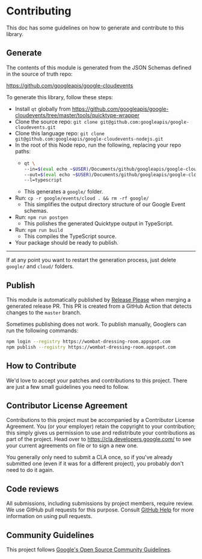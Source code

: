 # Contributing

This doc has some guidelines on how to generate and contribute to this library.

## Generate

The contents of this module is generated from the JSON Schemas defined in the source of truth repo:

https://github.com/googleapis/google-cloudevents

To generate this library, follow these steps:

- Install `qt` globally from https://github.com/googleapis/google-cloudevents/tree/master/tools/quicktype-wrapper
- Clone the source repo: `git clone git@github.com:googleapis/google-cloudevents.git`
- Clone this language repo: `git clone git@github.com:googleapis/google-cloudevents-nodejs.git`
- In the root of this Node repo, run the following, replacing your repo paths:
  - ```sh
    qt \
    --in=$(eval echo ~$USER)/Documents/github/googleapis/google-cloudevents/proto \
    --out=$(eval echo ~$USER)/Documents/github/googleapis/google-cloudevents-nodejs \
    --l=typescript
    ```
  - This generates a `google/` folder.
- Run: `cp -r google/events/cloud . && rm -rf google/`
  - This simplifies the output directory structure of our Google Event schemas.
- Run: `npm run postgen`
  - This polishes the generated Quicktype output in TypeScript.
- Run: `npm run build`
  - This compiles the TypeScript source.
- Your package should be ready to publish.

---

If at any point you want to restart the generation process, just delete `google/` and `cloud/` folders.

## Publish

This module is automatically published by [Release Please](https://github.com/googleapis/release-please) when merging a generated release PR.
This PR is created from a GitHub Action that detects changes to the `master` branch.

Sometimes publishing does not work. To publish manually, Googlers can run the following commands:

```sh
npm login --registry https://wombat-dressing-room.appspot.com
npm publish --registry https://wombat-dressing-room.appspot.com
```

## How to Contribute

We'd love to accept your patches and contributions to this project. There are
just a few small guidelines you need to follow.

## Contributor License Agreement

Contributions to this project must be accompanied by a Contributor License
Agreement. You (or your employer) retain the copyright to your contribution;
this simply gives us permission to use and redistribute your contributions as
part of the project. Head over to <https://cla.developers.google.com/> to see
your current agreements on file or to sign a new one.

You generally only need to submit a CLA once, so if you've already submitted one
(even if it was for a different project), you probably don't need to do it
again.

## Code reviews

All submissions, including submissions by project members, require review. We
use GitHub pull requests for this purpose. Consult
[GitHub Help](https://help.github.com/articles/about-pull-requests/) for more
information on using pull requests.

## Community Guidelines

This project follows [Google's Open Source Community
Guidelines](https://opensource.google/conduct/).
